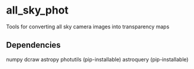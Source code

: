 # all_sky_phot
Tools for converting all sky camera images into transparency maps


## Dependencies
numpy
dcraw
astropy
photutils (pip-installable)
astroquery (pip-installable)
